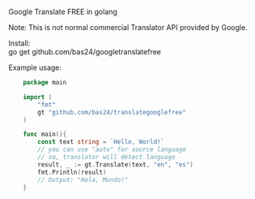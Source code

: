 Google Translate FREE in golang

Note: This is not normal commercial Translator API
provided by Google.

Install:<br>
go get github.com/bas24/googletranslatefree

Example usage:

```go
	package main

	import (
		"fmt"
		gt "github.com/bas24/translategooglefree"
	)

	func main(){
		const text string = `Hello, World!`
		// you can use "auto" for source language
		// so, translator will detect language
		result, _ := gt.Translate(text, "en", "es")
		fmt.Println(result)
		// Output: "Hola, Mundo!"
	}
``` 
